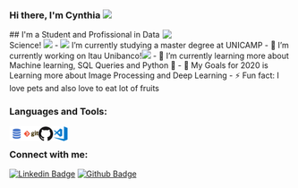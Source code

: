 ### Hi there, I'm Cynthia <img src="https://media.giphy.com/media/mGcNjsfWAjY5AEZNw6/giphy.gif" width="50">
<img align='right' src="https://media.giphy.com/media/dWxO36Jzd6bTSt5dIY/giphy.gif" width="230">
## I'm a Student and Profissional in Data Science! <img src="https://media.giphy.com/media/VgCDAzcKvsR6OM0uWg/giphy.gif" width="50">
- <img src="https://media.giphy.com/media/fYSnHlufseco8Fh93Z/giphy.gif" width="30"> I’m currently studying a master degree at UNICAMP
- 🔭 I’m currently working on Itau Unibanco!<img src="https://media.giphy.com/media/WUlplcMpOCEmTGBtBW/giphy.gif" width="30"> 
- 🌱 I’m currently learning more about Machine learning, SQL Queries and Python 🤣
- 🥅 My Goals for 2020 is Learning more about Image Processing and Deep Learning
- ⚡ Fun fact: I love pets and also love to eat lot of fruits 

### Languages and Tools:

<img align="left" alt="SQL" width="26px" src="https://raw.githubusercontent.com/github/explore/80688e429a7d4ef2fca1e82350fe8e3517d3494d/topics/sql/sql.png" />
<img align="left" alt="Git" width="26px" src="https://raw.githubusercontent.com/github/explore/80688e429a7d4ef2fca1e82350fe8e3517d3494d/topics/git/git.png" />
<img align="left" alt="GitHub" width="26px" src="https://raw.githubusercontent.com/github/explore/78df643247d429f6cc873026c0622819ad797942/topics/github/github.png" />
<img align="left" alt="Visual Studio Code" width="26px" src="https://raw.githubusercontent.com/github/explore/80688e429a7d4ef2fca1e82350fe8e3517d3494d/topics/visual-studio-code/visual-studio-code.png" />

<br/>

### Connect with me:

[![Linkedin Badge](https://img.shields.io/badge/-My%20LinkedIn-blue?style=flat-square&logo=Linkedin&logoColor=white&link=https://www.linkedin.com/in/lucas-lui-motta/)][linkedin]
[![Github Badge](https://img.shields.io/badge/-My%20Personal%20Page-000?style=flat-square&logo=Github&logoColor=white&link=https://github.com/lucaslui)][website]

[website]: https://cynthia-alvarez.github.io/
[linkedin]: https://www.linkedin.com/in/cynthia-estefania-alvarez-orbe/
